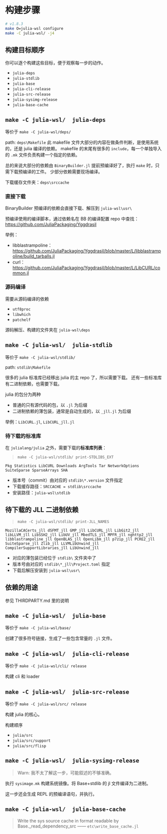 
# 构建步骤
```sh
# v1.8.3
make O=julia-wsl configure
make -C julia-wsl/ -j4
```

## 构建目标顺序
你可以逐个构建这些目标，便于观察每一步的动作。

- `julia-deps`
- `julia-stdlib`
- `julia-base`
- `julia-cli-release`
- `julia-src-release`
- `julia-sysimg-release`
- `julia-base-cache`


## `make -C julia-wsl/  julia-deps`
等价于 `make -C julia-wsl/deps/`

path: `deps\Makefile`
此 makefile 文件大部分的内容在做条件判断，是使用系统的，还是 julia 编译的依赖。
makefile 的末尾有很多的 `include`，每一个单独导入的 `.mk` 文件负责构建一个指定的依赖。

总的来说大部分的依赖由 `BinaryBuilder.jl` 提前预编译好了，执行 `make` 时，只需下载预编译的工件。
少部分依赖需要现场编译。

下载缓存文件夹：`deps\srccache`

### 直接下载
BinaryBuilder 预编译的依赖会直接下载、解压到 `julia-wsl\usr\`

预编译使用的编译脚本，通过依赖名在 BB 的编译配置 repo 中查找： https://github.com/JuliaPackaging/Yggdrasil

举例：
- libblastrampoline：https://github.com/JuliaPackaging/Yggdrasil/blob/master/L/libblastrampoline/build_tarballs.jl
- curl：https://github.com/JuliaPackaging/Yggdrasil/blob/master/L/LibCURL/common.jl

### 源码编译
需要从源码编译的依赖
- `utf8proc`
- `libwhich`
- `patchelf`

源码解压、构建的文件夹在 `julia-wsl\deps`


## `make -C julia-wsl/  julia-stdlib`
等价于 `make -C julia-wsl/stdlib/`

path: `stdlib\Makefile`

很多的 julia 标准库已经移出 julia 的主 repo 了，所以需要下载。
还有一些标准库有二进制依赖，也需要下载。

julia 的包分为两种
- 普通的只有源代码的包，以 `.jl` 为后缀
- 二进制依赖的薄包装，通常是自动生成的，以 `_jll.jl` 为后缀

举例：`LibCURL.jl`, `LibCURL_jll.jl`

### 待下载的标准库
在 `julialang/julia` 之外，需要下载的**标准库列表**：
> `make -C julia-wsl/stdlib/ print-STDLIBS_EXT`

`Pkg Statistics LibCURL Downloads ArgTools Tar NetworkOptions SuiteSparse SparseArrays SHA`

- 版本号（commit）由对应的 `stdlib\*.version` 文件指定
- 下载缓存路径：`SRCCACHE = stdlib\srccache`
- 安装路径：`julia-wsl\stdlib`

## 待下载的 JLL 二进制依赖
> `make -C julia-wsl/stdlib/ print-JLL_NAMES`
```
MozillaCACerts_jll dSFMT_jll GMP_jll LibCURL_jll LibGit2_jll libLLVM_jll LibSSH2_jll LibUV_jll MbedTLS_jll MPFR_jll nghttp2_jll libblastrampoline_jll OpenBLAS_jll OpenLibm_jll p7zip_jll PCRE2_jll SuiteSparse_jll Zlib_jll LLVMLibUnwind_jll CompilerSupportLibraries_jll LibUnwind_jll
```

- 对应的薄包装已经位于 `stdlib\` 文件夹中了
- 版本号由对应的 `stdlib\*_jll\Project.toml` 指定
- 下载后解压安装到 `julia-wsl\usr\`

## 依赖的用途

参见 THIRDPARTY.md 里的说明


## `make -C julia-wsl/  julia-base`
等价于 `make -C julia-wsl/base/`

创建了很多符号链接，生成了一些包含常量的 `.jl` 文件。

## `make -C julia-wsl/  julia-cli-release`
等价于 `make -C julia-wsl/cli/ release`

构建 cli 和 loader

## `make -C julia-wsl/  julia-src-release`
等价于 `make -C julia-wsl/src/ release`

构建 julia 的核心。

构建顺序
- `julia/src`
- `julia/src/support`
- `julia/src/flisp`

## `make -C julia-wsl/  julia-sysimg-release`
> Warn: 我不太了解这一步，可能叙述的不够准确。

执行 `sysimage.mk` 构建系统镜像。将 Base+stdlib 的 jl 文件编译为二进制。

这一步还会生成 REPL 的预编译语句，并执行。


## `make -C julia-wsl/  julia-base-cache`

> Write the sys source cache in format readable by Base._read_dependency_src
> —— `etc\write_base_cache.jl`
